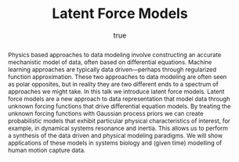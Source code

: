 ---
abstract: "Physics based approaches to data modeling involve constructing an accurate
  mechanistic model of data, often based on differential equations. Machine learning
  approaches are typically data driven\u2014perhaps through regularized function approximation.
  These two approaches to data modeling are often seen as polar opposites, but in
  reality they are two different ends to a spectrum of approaches we might take. In
  this talk we introduce latent force models. Latent force models are a new approach
  to data representation that model data through unknown forcing functions that drive
  differential equation models. By treating the unknown forcing functions with Gaussian
  process priors we can create probabilistic models that exhibit particular physical
  characteristics of interest, for example, in dynamical systems resonance and inertia.
  This allows us to perform a synthesis of the data driven and physical modeling paradigms.
  We will show applications of these models in systems biology and (given time) modelling
  of human motion capture data."
author:
- family: Lawrence
  given: Neil D.
  gscholar: r3SJcvoAAAAJ
  institute: University of Sheffield
  twitter: lawrennd
  url: http://inverseprobability.com
categories:
- Lawrence-phylogenetics10
day: '27'
errata: []
extras: []
key: Lawrence-phylogenetics10
layout: talk
linkpdf: ftp://ftp.dcs.shef.ac.uk/home/neil/lfm_oxford10.pdf
month: 9
published: 2010-09-27
section: pre
title: Latent Force Models
venue: 'Functional Phylogenies: Evolutionary Inference for Functional Data, University
  of Oxford, U.K.'
year: '2010'
---